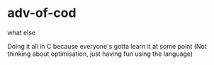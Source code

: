 # adv-of-cod

what else

Doing it all in C because everyone's gotta learn it at some point
(Not thinking about optimisation, just having fun using the language)
